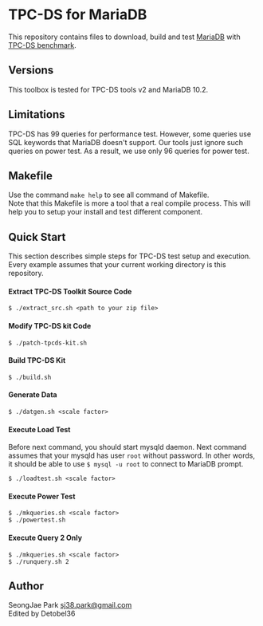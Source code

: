# TPC-DS for MariaDB

This repository contains files to download, build and test [MariaDB](https://mariadb.com) with [TPC-DS benchmark](http://www.tpc.org/tpcds/).



## Versions

This toolbox is tested for TPC-DS tools v2 and MariaDB 10.2.


## Limitations

TPC-DS has 99 queries for performance test.  However, some queries use SQL
keywords that MariaDB doesn't support.  Our tools just ignore such queries on
power test.  As a result, we use only 96 queries for power test.


## Makefile

Use the command `make help` to see all command of Makefile.        
Note that this Makefile is more a tool that a real compile process.  This will help you to setup your install and test different component.


## Quick Start

This section describes simple steps for TPC-DS test setup and execution.  Every
example assumes that your current working directory is this repository.


#### Extract TPC-DS Toolkit Source Code

```
$ ./extract_src.sh <path to your zip file>
```


#### Modify TPC-DS kit Code

```
$ ./patch-tpcds-kit.sh
```


#### Build TPC-DS Kit

```
$ ./build.sh
```


#### Generate Data

```
$ ./datgen.sh <scale factor>
```


#### Execute Load Test

Before next command, you should start mysqld daemon.  Next command assumes that
your mysqld has user `root` without password.  In other words, it should be
able to use `$ mysql -u root` to connect to MariaDB prompt.
```
$ ./loadtest.sh <scale factor>
```


#### Execute Power Test

```
$ ./mkqueries.sh <scale factor>
$ ./powertest.sh
```


#### Execute Query 2 Only

```
$ ./mkqueries.sh <scale factor>
$ ./runquery.sh 2
```


## Author

SeongJae Park <sj38.park@gmail.com>    
Edited by Detobel36

